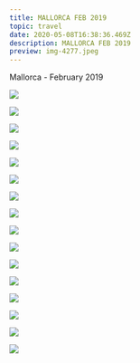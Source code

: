 ```yaml
---
title: MALLORCA FEB 2019
topic: travel
date: 2020-05-08T16:38:36.469Z
description: MALLORCA FEB 2019
preview: img-4277.jpeg
---
```

Mallorca - February 2019 

![](img-9668-facetune-11-03-2019-19-40-44.jpg)

![](img-9379.jpeg)

![](img-9552.jpeg)

![](img-9378.jpeg)

![](img-4421.jpeg)

![](img-9360-facetune-27-02-2019-21-58-30.jpg)

![](img-4404.jpeg)

![](img-4413.jpeg)

![](img-4265.jpeg)

![](img-4302.jpeg)

![](img-4225.jpeg)

![](img-4254.jpg)

![](img-4253.jpeg)

![](434a3f44-6453-4fee-b20e-54a10b4de288.jpeg)

![](img-4277.jpeg)

![](72c54103-1167-46dd-b325-a1c221a6ac82.jpeg)
